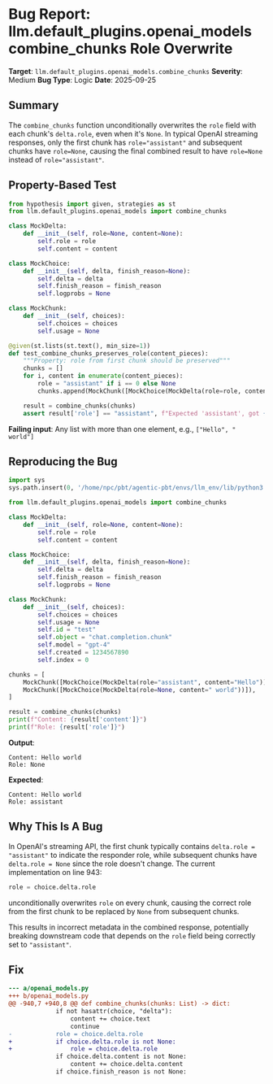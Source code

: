# Bug Report: llm.default_plugins.openai_models combine_chunks Role Overwrite

**Target**: `llm.default_plugins.openai_models.combine_chunks`
**Severity**: Medium
**Bug Type**: Logic
**Date**: 2025-09-25

## Summary

The `combine_chunks` function unconditionally overwrites the `role` field with each chunk's `delta.role`, even when it's `None`. In typical OpenAI streaming responses, only the first chunk has `role="assistant"` and subsequent chunks have `role=None`, causing the final combined result to have `role=None` instead of `role="assistant"`.

## Property-Based Test

```python
from hypothesis import given, strategies as st
from llm.default_plugins.openai_models import combine_chunks

class MockDelta:
    def __init__(self, role=None, content=None):
        self.role = role
        self.content = content

class MockChoice:
    def __init__(self, delta, finish_reason=None):
        self.delta = delta
        self.finish_reason = finish_reason
        self.logprobs = None

class MockChunk:
    def __init__(self, choices):
        self.choices = choices
        self.usage = None

@given(st.lists(st.text(), min_size=1))
def test_combine_chunks_preserves_role(content_pieces):
    """Property: role from first chunk should be preserved"""
    chunks = []
    for i, content in enumerate(content_pieces):
        role = "assistant" if i == 0 else None
        chunks.append(MockChunk([MockChoice(MockDelta(role=role, content=content))]))

    result = combine_chunks(chunks)
    assert result['role'] == "assistant", f"Expected 'assistant', got {result['role']}"
```

**Failing input**: Any list with more than one element, e.g., `["Hello", " world"]`

## Reproducing the Bug

```python
import sys
sys.path.insert(0, '/home/npc/pbt/agentic-pbt/envs/llm_env/lib/python3.13/site-packages')

from llm.default_plugins.openai_models import combine_chunks

class MockDelta:
    def __init__(self, role=None, content=None):
        self.role = role
        self.content = content

class MockChoice:
    def __init__(self, delta, finish_reason=None):
        self.delta = delta
        self.finish_reason = finish_reason
        self.logprobs = None

class MockChunk:
    def __init__(self, choices):
        self.choices = choices
        self.usage = None
        self.id = "test"
        self.object = "chat.completion.chunk"
        self.model = "gpt-4"
        self.created = 1234567890
        self.index = 0

chunks = [
    MockChunk([MockChoice(MockDelta(role="assistant", content="Hello"))]),
    MockChunk([MockChoice(MockDelta(role=None, content=" world"))]),
]

result = combine_chunks(chunks)
print(f"Content: {result['content']}")
print(f"Role: {result['role']}")
```

**Output**:
```
Content: Hello world
Role: None
```

**Expected**:
```
Content: Hello world
Role: assistant
```

## Why This Is A Bug

In OpenAI's streaming API, the first chunk typically contains `delta.role = "assistant"` to indicate the responder role, while subsequent chunks have `delta.role = None` since the role doesn't change. The current implementation on line 943:

```python
role = choice.delta.role
```

unconditionally overwrites `role` on every chunk, causing the correct role from the first chunk to be replaced by `None` from subsequent chunks.

This results in incorrect metadata in the combined response, potentially breaking downstream code that depends on the `role` field being correctly set to `"assistant"`.

## Fix

```diff
--- a/openai_models.py
+++ b/openai_models.py
@@ -940,7 +940,8 @@ def combine_chunks(chunks: List) -> dict:
             if not hasattr(choice, "delta"):
                 content += choice.text
                 continue
-            role = choice.delta.role
+            if choice.delta.role is not None:
+                role = choice.delta.role
             if choice.delta.content is not None:
                 content += choice.delta.content
             if choice.finish_reason is not None:
```